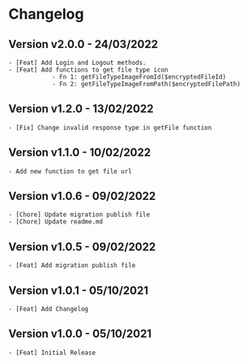 # Changelog

## Version v2.0.0 - 24/03/2022
    - [Feat] Add Login and Logout methods.
    - [Feat] Add functions to get file type icon
                - Fn 1: getFileTypeImageFromId($encryptedFileId)
                - Fn 2: getFileTypeImageFromPath($encryptedFilePath)

## Version v1.2.0 - 13/02/2022
    - [Fix] Change invalid response type in getFile function
    
## Version v1.1.0 - 10/02/2022
    - Add new function to get file url
    
## Version v1.0.6 - 09/02/2022
    - [Chore] Update migration publish file
    - [Chore] Update readme.md

## Version v1.0.5 - 09/02/2022
    - [Feat] Add migration publish file

## Version v1.0.1 - 05/10/2021
    - [Feat] Add Changelog

## Version v1.0.0 - 05/10/2021
    - [Feat] Initial Release
